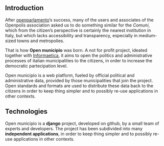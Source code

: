 Introduction
------------
After [openparlamento](http://www.openparlamento.it)’s success,
many of the users and associates of the Openpolis association
asked us to do something similar for the *Comuni*, which from the citizen’s perspective
is certainly the nearest institution in Italy, but which lacks accessibility and transparency,
especially in medium-sized towns and metropolies.

That is how **Open municipio** was born. A not for profit project,
ideated together with [Informaetica](http://www.informaetica.it),
it aims to open the politics and administrative processes of italian municipalities to the citizens,
in order to increase the democratic partecipation level.

Open municipio is a web platform, fueled by official political and administrative data, provided
by those municipalities that join the project.
Open standards and formats are used to distribute these data back to the citizens
in order to keep thing simpler and to possibly re-use applications in other contexts.

Technologies
------------
Open municipio is a **django** project, developed on github, by a small team of experts and developers. 
The project has been subdivided into many **independent applications**, 
in order to keep thing simpler and to possibly re-use applications in other contexts.
